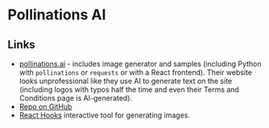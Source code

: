 # Pollinations AI


## Links

- [pollinations.ai](https://pollinations.ai/) - includes image generator and samples (including Python with `pollinations` or `requests` or with a React frontend). Their website looks unprofessional like they use AI to generate text on the site (including logos with typos half the time and even their Terms and Conditions page is AI-generated).
- [Repo on GitHub](https://github.com/pollinations/pollinations)
- [React Hooks](https://react-hooks.pollinations.ai/) interactive tool for generating images.